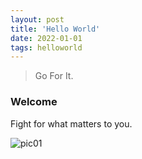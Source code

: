 ```yaml
---
layout: post
title: 'Hello World'
date: 2022-01-01
tags: helloworld
---
```


> Go For It.

### Welcome

Fight for what matters to you.

<img src="https://img-blog.csdnimg.cn/fc5e28fd5dd34c29bf0c9a87ad52649c.png?x-oss-process=image/watermark,type_ZmFuZ3poZW5naGVpdGk,shadow_10,text_aHR0cHM6Ly9ibG9nLmNzZG4ubmV0L3FxXzM4MjI1NTU4,size_16,color_FFFFFF,t_70" alt='pic01' referrerpolicy='no-referrer'>